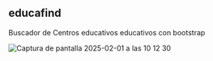 ## educafind

Buscador de Centros educativos educativos con bootstrap


![Captura de pantalla 2025-02-01 a las 10 12 30](https://github.com/user-attachments/assets/3621d09a-1e9d-46c3-9e08-3e47e382b479)
